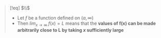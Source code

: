 > [!eq] $\\$
> - Let $f$ be a function defined on $(a, \infty)$ 
> - Then $lim_{x\to \infty}\; f(x) = L$ means that the **values of f(x) can be made arbitrarily close to L by taking $x$ sufficiently large**
